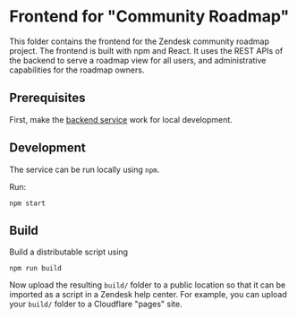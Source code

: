 # Frontend for "Community Roadmap"

This folder contains the frontend for the Zendesk community roadmap project.
The frontend is built with npm and React. It uses the REST APIs of the backend to serve a roadmap view for all users, and administrative capabilities for the roadmap owners.

## Prerequisites

First, make the [backend service](../backend) work for local development.

## Development

The service can be run locally using `npm`.

Run:
```
npm start
```

## Build

Build a distributable script using

```
npm run build
```

Now upload the resulting `build/` folder to a public location so that it can be imported as a script in a Zendesk help center. For example, you can upload your `build/` folder to a Cloudflare "pages" site.

